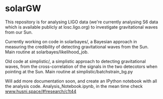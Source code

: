 # solarGW
This repository is for analysing LIGO data (we're currently analysing S6 data which is available publicly at losc.ligo.org) to investigate gravitational waves from our Sun.

Currently working on code in solarbayes/, a Bayesian approach in measuring the credibility of detecting gravitational waves from the Sun. Main routine at solarbayes/likelihood_job. 

Old code at simplistic/, a simplistic approach to detecting gravitational waves, from the cross-correlation of the signals in the two detecotors when pointing at the Sun. Main routine at simplistic/batchstrain_bg.py

Will add more documentation soon, and create an IPython notebook with all the analysis code. Analysis_Notebook.ipynb, in the mean time check www.husni.space/#!research/c1t44
